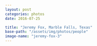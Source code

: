 ```yaml
---
layout: post
categories: photos
date: 2016-07-25

title: "Jeremy Fox, Marble Falls, Texas"
base-path: "/assets/img/photos/people"
image-name: "jeremy-fox-3"
---
```

